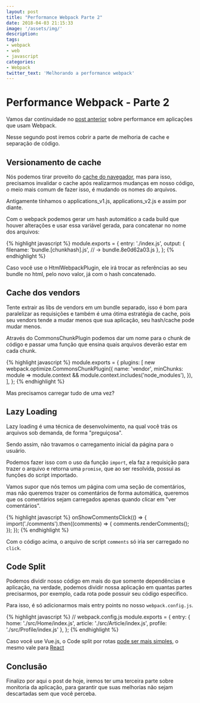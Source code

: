 ```yaml
---
layout: post
title: "Performance Webpack Parte 2"
date: 2018-04-03 21:15:33
image: '/assets/img/'
description:
tags:
- webpack
- web
- javascript
categories:
- Webpack
twitter_text: 'Melhorando a performance webpack'
---
```


# Performance Webpack - Parte 2

Vamos dar continuidade no [post anterior](https://caio.ninja/performance-webpack-parte-1/) sobre performance em aplicações que usam Webpack.

Nesse segundo post iremos cobrir a parte de melhoria de cache e separação de código.

## Versionamento de cache

Nós podemos tirar proveito do [cache do navegador](https://developers.google.com/web/fundamentals/performance/optimizing-content-efficiency/http-caching?hl=pt-br), mas para isso, precisamos invalidar o cache após realizarmos mudanças em nosso código, o meio mais comum de fazer isso, é mudando os nomes do arquivos.

Antigamente tínhamos o applications_v1.js, applications_v2.js e assim por diante.

Com o webpack podemos gerar um hash automático a cada build que houver alterações e usar essa variável gerada, para concatenar no nome dos arquivos:

{% highlight javascript %}
module.exports = {
    entry: './index.js',
    output: {
        filename: 'bundle.[chunkhash].js',
            // → bundle.8e0d62a03.js
    },
};
{% endhighlight %}

Caso você use o HtmlWebpackPlugin, ele irá trocar as referências ao seu bundle no html, pelo novo valor, já com o hash concatenado.

## Cache dos vendors

Tente extrair as libs de vendors em um bundle separado, isso é bom para paralelizar as requisições e também é uma ótima estratégia de cache, pois seu vendors tende a mudar menos que sua aplicação, seu hash/cache pode mudar menos.

Através do CommonsChunkPlugin podemos dar um nome para o chunk de código e passar uma função que ensina quais arquivos deverão estar em cada chunk.

{% highlight javascript %}
module.exports = {
    plugins: [
        new webpack.optimize.CommonsChunkPlugin({
            name: 'vendor',
            minChunks: module => module.context &&
                module.context.includes('node_modules'),
        }),
    ],
};
{% endhighlight %}

Mas precisamos carregar tudo de uma vez?

## Lazy Loading

Lazy loading é uma técnica de desenvolvimento, na qual você trás os arquivos sob demanda, de forma "preguiçosa".

Sendo assim, não travamos o carregamento inicial da página para o usuário.

Podemos fazer isso com o uso da função `import`, ela faz a requisição para trazer o arquivo e retorna uma `promise`, que ao ser resolvida, possui as funções do script importado.

Vamos supor que nós temos um página com uma seção de comentários, mas não queremos trazer os comentários de forma automática, queremos que os comentários sejam carregados apenas quando clicar em "ver comentários".

{% highlight javascript %}
onShowCommentsClick(() => {
    import('./comments').then((comments) => {
        comments.renderComments();
    });
});
{% endhighlight %}

Com o código acima, o arquivo de script `comments` só iria ser carregado no `click`.


## Code Split
Podemos dividir nosso código em mais do que somente dependências e aplicação,  na verdade, podemos dividir nossa aplicação em quantas partes precisarmos, por exemplo, cada rota pode possuir seu código especifico.

Para isso, é só adicionarmos mais entry points no nosso `webpack.config.js`.

{% highlight javascript %}
// webpack.config.js
module.exports = {
    entry: {
        home: './src/Home/index.js',
        article: './src/Article/index.js',
        profile: './src/Profile/index.js'
    },
};
{% endhighlight %}

Caso você use Vue.js, o Code split por rotas [pode ser mais simples](https://router.vuejs.org/en/advanced/lazy-loading.html), o mesmo vale para [React](https://reactjs.org/docs/code-splitting.html)

## Conclusão

Finalizo por aqui o post de hoje, iremos ter uma terceira parte sobre monitoria da aplicação, para garantir que suas melhorias não sejam descartadas sem que você perceba.